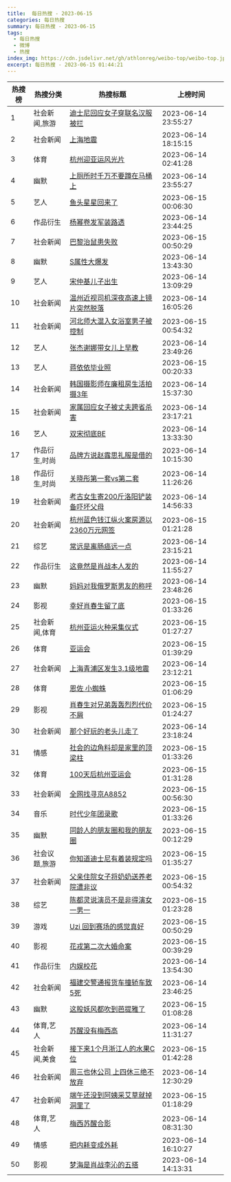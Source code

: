 ```yaml
---
title:  每日热搜 - 2023-06-15
categories: 每日热搜
summary: 每日热搜 - 2023-06-15
tags:
  - 每日热搜
  - 微博
  - 热搜
index_img: https://cdn.jsdelivr.net/gh/athlonreg/weibo-top/weibo-top.jpeg
excerpt: 每日热搜 - 2023-06-15 01:44:21
---
```


| 热搜榜 | 热搜分类 | 热搜标题 | 上榜时间 |
| --- | --- | --- | --- |
| 1 | 社会新闻,旅游 | [迪士尼回应女子穿联名汉服被拦](https://s.weibo.com/weibo%3Fq%3D%2523%E8%BF%AA%E5%A3%AB%E5%B0%BC%E5%9B%9E%E5%BA%94%E5%A5%B3%E5%AD%90%E7%A9%BF%E8%81%94%E5%90%8D%E6%B1%89%E6%9C%8D%E8%A2%AB%E6%8B%A6%2523) | 2023-06-14 23:55:27 | 
| 2 | 社会新闻 | [上海地震](https://s.weibo.com/weibo%3Fq%3D%2523%E4%B8%8A%E6%B5%B7%E5%9C%B0%E9%9C%87%2523) | 2023-06-14 18:15:15 | 
| 3 | 体育 | [杭州迎亚运风光片](https://s.weibo.com/weibo%3Fq%3D%2523%E6%9D%AD%E5%B7%9E%E8%BF%8E%E4%BA%9A%E8%BF%90%E9%A3%8E%E5%85%89%E7%89%87%2523) | 2023-06-14 02:41:28 | 
| 4 | 幽默 | [上厕所时千万不要蹲在马桶上](https://s.weibo.com/weibo%3Fq%3D%2523%E4%B8%8A%E5%8E%95%E6%89%80%E6%97%B6%E5%8D%83%E4%B8%87%E4%B8%8D%E8%A6%81%E8%B9%B2%E5%9C%A8%E9%A9%AC%E6%A1%B6%E4%B8%8A%2523) | 2023-06-14 23:55:27 | 
| 5 | 艺人 | [鱼头星星回来了](https://s.weibo.com/weibo%3Fq%3D%2523%E9%B1%BC%E5%A4%B4%E6%98%9F%E6%98%9F%E5%9B%9E%E6%9D%A5%E4%BA%86%2523) | 2023-06-15 00:06:30 | 
| 6 | 作品衍生 | [杨幂卷发军装路透](https://s.weibo.com/weibo%3Fq%3D%2523%E6%9D%A8%E5%B9%82%E5%8D%B7%E5%8F%91%E5%86%9B%E8%A3%85%E8%B7%AF%E9%80%8F%2523) | 2023-06-14 23:44:25 | 
| 7 | 社会新闻 | [巴黎治鼠患失败](https://s.weibo.com/weibo%3Fq%3D%2523%E5%B7%B4%E9%BB%8E%E6%B2%BB%E9%BC%A0%E6%82%A3%E5%A4%B1%E8%B4%A5%2523) | 2023-06-15 00:50:29 | 
| 8 | 幽默 | [S属性大爆发](https://s.weibo.com/weibo%3Fq%3D%2523S%E5%B1%9E%E6%80%A7%E5%A4%A7%E7%88%86%E5%8F%91%2523) | 2023-06-14 13:43:30 | 
| 9 | 艺人 | [宋仲基儿子出生](https://s.weibo.com/weibo%3Fq%3D%2523%E5%AE%8B%E4%BB%B2%E5%9F%BA%E5%84%BF%E5%AD%90%E5%87%BA%E7%94%9F%2523) | 2023-06-14 13:09:29 | 
| 10 | 社会新闻 | [温州近视司机深夜高速上镜片突然脱落](https://s.weibo.com/weibo%3Fq%3D%2523%E6%B8%A9%E5%B7%9E%E8%BF%91%E8%A7%86%E5%8F%B8%E6%9C%BA%E6%B7%B1%E5%A4%9C%E9%AB%98%E9%80%9F%E4%B8%8A%E9%95%9C%E7%89%87%E7%AA%81%E7%84%B6%E8%84%B1%E8%90%BD%2523) | 2023-06-14 16:05:26 | 
| 11 | 社会新闻 | [河北师大混入女浴室男子被控制](https://s.weibo.com/weibo%3Fq%3D%2523%E6%B2%B3%E5%8C%97%E5%B8%88%E5%A4%A7%E6%B7%B7%E5%85%A5%E5%A5%B3%E6%B5%B4%E5%AE%A4%E7%94%B7%E5%AD%90%E8%A2%AB%E6%8E%A7%E5%88%B6%2523) | 2023-06-15 00:54:32 | 
| 12 | 艺人 | [张杰谢娜带女儿上早教](https://s.weibo.com/weibo%3Fq%3D%2523%E5%BC%A0%E6%9D%B0%E8%B0%A2%E5%A8%9C%E5%B8%A6%E5%A5%B3%E5%84%BF%E4%B8%8A%E6%97%A9%E6%95%99%2523) | 2023-06-14 23:49:26 | 
| 13 | 艺人 | [蒋依依毕业照](https://s.weibo.com/weibo%3Fq%3D%2523%E8%92%8B%E4%BE%9D%E4%BE%9D%E6%AF%95%E4%B8%9A%E7%85%A7%2523) | 2023-06-15 00:20:33 | 
| 14 | 社会新闻 | [韩国摄影师在廉租房生活拍摄3年](https://s.weibo.com/weibo%3Fq%3D%2523%E9%9F%A9%E5%9B%BD%E6%91%84%E5%BD%B1%E5%B8%88%E5%9C%A8%E5%BB%89%E7%A7%9F%E6%88%BF%E7%94%9F%E6%B4%BB%E6%8B%8D%E6%91%843%E5%B9%B4%2523) | 2023-06-14 15:37:30 | 
| 15 | 社会新闻 | [家属回应女子被丈夫跨省杀害](https://s.weibo.com/weibo%3Fq%3D%2523%E5%AE%B6%E5%B1%9E%E5%9B%9E%E5%BA%94%E5%A5%B3%E5%AD%90%E8%A2%AB%E4%B8%88%E5%A4%AB%E8%B7%A8%E7%9C%81%E6%9D%80%E5%AE%B3%2523) | 2023-06-14 23:17:21 | 
| 16 | 艺人 | [双宋彻底BE](https://s.weibo.com/weibo%3Fq%3D%2523%E5%8F%8C%E5%AE%8B%E5%BD%BB%E5%BA%95BE%2523) | 2023-06-14 13:33:30 | 
| 17 | 作品衍生,时尚 | [品牌方说赵露思礼服是借的](https://s.weibo.com/weibo%3Fq%3D%2523%E5%93%81%E7%89%8C%E6%96%B9%E8%AF%B4%E8%B5%B5%E9%9C%B2%E6%80%9D%E7%A4%BC%E6%9C%8D%E6%98%AF%E5%80%9F%E7%9A%84%2523) | 2023-06-14 10:15:30 | 
| 18 | 作品衍生,时尚 | [关晓彤第一套vs第二套](https://s.weibo.com/weibo%3Fq%3D%2523%E5%85%B3%E6%99%93%E5%BD%A4%E7%AC%AC%E4%B8%80%E5%A5%97vs%E7%AC%AC%E4%BA%8C%E5%A5%97%2523) | 2023-06-14 11:26:26 | 
| 19 | 社会新闻 | [考古女生寄200斤洛阳铲装备吓坏父母](https://s.weibo.com/weibo%3Fq%3D%2523%E8%80%83%E5%8F%A4%E5%A5%B3%E7%94%9F%E5%AF%84200%E6%96%A4%E6%B4%9B%E9%98%B3%E9%93%B2%E8%A3%85%E5%A4%87%E5%90%93%E5%9D%8F%E7%88%B6%E6%AF%8D%2523) | 2023-06-14 14:56:33 | 
| 20 | 社会新闻 | [杭州蓝色钱江纵火案房源以2360万元网签](https://s.weibo.com/weibo%3Fq%3D%2523%E6%9D%AD%E5%B7%9E%E8%93%9D%E8%89%B2%E9%92%B1%E6%B1%9F%E7%BA%B5%E7%81%AB%E6%A1%88%E6%88%BF%E6%BA%90%E4%BB%A52360%E4%B8%87%E5%85%83%E7%BD%91%E7%AD%BE%2523) | 2023-06-15 01:21:28 | 
| 21 | 综艺 | [常远是离肠癌远一点](https://s.weibo.com/weibo%3Fq%3D%2523%E5%B8%B8%E8%BF%9C%E6%98%AF%E7%A6%BB%E8%82%A0%E7%99%8C%E8%BF%9C%E4%B8%80%E7%82%B9%2523) | 2023-06-14 23:15:21 | 
| 22 | 作品衍生 | [这竟然是肖战本人发的](https://s.weibo.com/weibo%3Fq%3D%2523%E8%BF%99%E7%AB%9F%E7%84%B6%E6%98%AF%E8%82%96%E6%88%98%E6%9C%AC%E4%BA%BA%E5%8F%91%E7%9A%84%2523) | 2023-06-14 11:55:27 | 
| 23 | 幽默 | [妈妈对我俄罗斯男友的称呼](https://s.weibo.com/weibo%3Fq%3D%2523%E5%A6%88%E5%A6%88%E5%AF%B9%E6%88%91%E4%BF%84%E7%BD%97%E6%96%AF%E7%94%B7%E5%8F%8B%E7%9A%84%E7%A7%B0%E5%91%BC%2523) | 2023-06-14 23:48:26 | 
| 24 | 影视 | [幸好肖春生留了底](https://s.weibo.com/weibo%3Fq%3D%2523%E5%B9%B8%E5%A5%BD%E8%82%96%E6%98%A5%E7%94%9F%E7%95%99%E4%BA%86%E5%BA%95%2523) | 2023-06-15 01:33:26 | 
| 25 | 社会新闻,体育 | [杭州亚运火种采集仪式](https://s.weibo.com/weibo%3Fq%3D%2523%E6%9D%AD%E5%B7%9E%E4%BA%9A%E8%BF%90%E7%81%AB%E7%A7%8D%E9%87%87%E9%9B%86%E4%BB%AA%E5%BC%8F%2523) | 2023-06-15 01:27:27 | 
| 26 | 体育 | [亚运会](https://s.weibo.com/weibo%3Fq%3D%2523%E4%BA%9A%E8%BF%90%E4%BC%9A%2523) | 2023-06-15 01:39:29 | 
| 27 | 社会新闻 | [上海青浦区发生3.1级地震](https://s.weibo.com/weibo%3Fq%3D%2523%E4%B8%8A%E6%B5%B7%E9%9D%92%E6%B5%A6%E5%8C%BA%E5%8F%91%E7%94%9F3.1%E7%BA%A7%E5%9C%B0%E9%9C%87%2523) | 2023-06-14 23:12:21 | 
| 28 | 体育 | [恩佐 小蜘蛛](https://s.weibo.com/weibo%3Fq%3D%2523%E6%81%A9%E4%BD%90%20%E5%B0%8F%E8%9C%98%E8%9B%9B%2523) | 2023-06-15 01:06:29 | 
| 29 | 影视 | [肖春生对兄弟轰轰烈烈代价不屑](https://s.weibo.com/weibo%3Fq%3D%2523%E8%82%96%E6%98%A5%E7%94%9F%E5%AF%B9%E5%85%84%E5%BC%9F%E8%BD%B0%E8%BD%B0%E7%83%88%E7%83%88%E4%BB%A3%E4%BB%B7%E4%B8%8D%E5%B1%91%2523) | 2023-06-15 01:24:27 | 
| 30 | 社会新闻 | [那个好玩的老头儿走了](https://s.weibo.com/weibo%3Fq%3D%2523%E9%82%A3%E4%B8%AA%E5%A5%BD%E7%8E%A9%E7%9A%84%E8%80%81%E5%A4%B4%E5%84%BF%E8%B5%B0%E4%BA%86%2523) | 2023-06-14 23:18:24 | 
| 31 | 情感 | [社会的边角料却是家里的顶梁柱](https://s.weibo.com/weibo%3Fq%3D%2523%E7%A4%BE%E4%BC%9A%E7%9A%84%E8%BE%B9%E8%A7%92%E6%96%99%E5%8D%B4%E6%98%AF%E5%AE%B6%E9%87%8C%E7%9A%84%E9%A1%B6%E6%A2%81%E6%9F%B1%2523) | 2023-06-15 01:33:26 | 
| 32 | 体育 | [100天后杭州亚运会](https://s.weibo.com/weibo%3Fq%3D%2523100%E5%A4%A9%E5%90%8E%E6%9D%AD%E5%B7%9E%E4%BA%9A%E8%BF%90%E4%BC%9A%2523) | 2023-06-15 01:31:28 | 
| 33 | 社会新闻 | [全网找寻京A8852](https://s.weibo.com/weibo%3Fq%3D%2523%E5%85%A8%E7%BD%91%E6%89%BE%E5%AF%BB%E4%BA%ACA8852%2523) | 2023-06-15 00:56:30 | 
| 34 | 音乐 | [时代少年团录歌](https://s.weibo.com/weibo%3Fq%3D%2523%E6%97%B6%E4%BB%A3%E5%B0%91%E5%B9%B4%E5%9B%A2%E5%BD%95%E6%AD%8C%2523) | 2023-06-15 01:33:26 | 
| 35 | 幽默 | [同龄人的朋友圈和我的朋友圈](https://s.weibo.com/weibo%3Fq%3D%2523%E5%90%8C%E9%BE%84%E4%BA%BA%E7%9A%84%E6%9C%8B%E5%8F%8B%E5%9C%88%E5%92%8C%E6%88%91%E7%9A%84%E6%9C%8B%E5%8F%8B%E5%9C%88%2523) | 2023-06-15 00:12:29 | 
| 36 | 社会议题,旅游 | [你知道迪士尼有着装规定吗](https://s.weibo.com/weibo%3Fq%3D%2523%E4%BD%A0%E7%9F%A5%E9%81%93%E8%BF%AA%E5%A3%AB%E5%B0%BC%E6%9C%89%E7%9D%80%E8%A3%85%E8%A7%84%E5%AE%9A%E5%90%97%2523) | 2023-06-15 01:35:27 | 
| 37 | 社会新闻 | [父亲住院女子将奶奶送养老院遭非议](https://s.weibo.com/weibo%3Fq%3D%2523%E7%88%B6%E4%BA%B2%E4%BD%8F%E9%99%A2%E5%A5%B3%E5%AD%90%E5%B0%86%E5%A5%B6%E5%A5%B6%E9%80%81%E5%85%BB%E8%80%81%E9%99%A2%E9%81%AD%E9%9D%9E%E8%AE%AE%2523) | 2023-06-15 00:54:32 | 
| 38 | 综艺 | [陈都灵说演员不是非得演女一男一](https://s.weibo.com/weibo%3Fq%3D%2523%E9%99%88%E9%83%BD%E7%81%B5%E8%AF%B4%E6%BC%94%E5%91%98%E4%B8%8D%E6%98%AF%E9%9D%9E%E5%BE%97%E6%BC%94%E5%A5%B3%E4%B8%80%E7%94%B7%E4%B8%80%2523) | 2023-06-15 01:23:28 | 
| 39 | 游戏 | [Uzi 回到赛场的感觉真好](https://s.weibo.com/weibo%3Fq%3D%2523Uzi%20%E5%9B%9E%E5%88%B0%E8%B5%9B%E5%9C%BA%E7%9A%84%E6%84%9F%E8%A7%89%E7%9C%9F%E5%A5%BD%2523) | 2023-06-15 00:50:29 | 
| 40 | 影视 | [花戎第二次大婚命案](https://s.weibo.com/weibo%3Fq%3D%2523%E8%8A%B1%E6%88%8E%E7%AC%AC%E4%BA%8C%E6%AC%A1%E5%A4%A7%E5%A9%9A%E5%91%BD%E6%A1%88%2523) | 2023-06-15 00:39:29 | 
| 41 | 作品衍生 | [内娱校花](https://s.weibo.com/weibo%3Fq%3D%2523%E5%86%85%E5%A8%B1%E6%A0%A1%E8%8A%B1%2523) | 2023-06-14 13:54:30 | 
| 42 | 社会新闻 | [福建交警通报货车撞轿车致5死](https://s.weibo.com/weibo%3Fq%3D%2523%E7%A6%8F%E5%BB%BA%E4%BA%A4%E8%AD%A6%E9%80%9A%E6%8A%A5%E8%B4%A7%E8%BD%A6%E6%92%9E%E8%BD%BF%E8%BD%A6%E8%87%B45%E6%AD%BB%2523) | 2023-06-14 23:46:25 | 
| 43 | 幽默 | [这股妖风都吹到芭提雅了](https://s.weibo.com/weibo%3Fq%3D%2523%E8%BF%99%E8%82%A1%E5%A6%96%E9%A3%8E%E9%83%BD%E5%90%B9%E5%88%B0%E8%8A%AD%E6%8F%90%E9%9B%85%E4%BA%86%2523) | 2023-06-15 01:08:28 | 
| 44 | 体育,艺人 | [苏醒没有梅西高](https://s.weibo.com/weibo%3Fq%3D%2523%E8%8B%8F%E9%86%92%E6%B2%A1%E6%9C%89%E6%A2%85%E8%A5%BF%E9%AB%98%2523) | 2023-06-14 11:31:27 | 
| 45 | 社会新闻,美食 | [接下来1个月浙江人的水果C位](https://s.weibo.com/weibo%3Fq%3D%2523%E6%8E%A5%E4%B8%8B%E6%9D%A51%E4%B8%AA%E6%9C%88%E6%B5%99%E6%B1%9F%E4%BA%BA%E7%9A%84%E6%B0%B4%E6%9E%9CC%E4%BD%8D%2523) | 2023-06-15 01:42:28 | 
| 46 | 社会新闻 | [周三也休公司 上四休三绝不放弃](https://s.weibo.com/weibo%3Fq%3D%2523%E5%91%A8%E4%B8%89%E4%B9%9F%E4%BC%91%E5%85%AC%E5%8F%B8%20%E4%B8%8A%E5%9B%9B%E4%BC%91%E4%B8%89%E7%BB%9D%E4%B8%8D%E6%94%BE%E5%BC%83%2523) | 2023-06-14 12:30:29 | 
| 47 | 社会新闻 | [端午还没到阿姨采艾草就掉洞里了](https://s.weibo.com/weibo%3Fq%3D%2523%E7%AB%AF%E5%8D%88%E8%BF%98%E6%B2%A1%E5%88%B0%E9%98%BF%E5%A7%A8%E9%87%87%E8%89%BE%E8%8D%89%E5%B0%B1%E6%8E%89%E6%B4%9E%E9%87%8C%E4%BA%86%2523) | 2023-06-15 01:18:29 | 
| 48 | 体育,艺人 | [梅西苏醒合影](https://s.weibo.com/weibo%3Fq%3D%2523%E6%A2%85%E8%A5%BF%E8%8B%8F%E9%86%92%E5%90%88%E5%BD%B1%2523) | 2023-06-14 08:31:30 | 
| 49 | 情感 | [把内耗变成外耗](https://s.weibo.com/weibo%3Fq%3D%2523%E6%8A%8A%E5%86%85%E8%80%97%E5%8F%98%E6%88%90%E5%A4%96%E8%80%97%2523) | 2023-06-14 16:10:27 | 
| 50 | 影视 | [梦海是肖战李沁的五搭](https://s.weibo.com/weibo%3Fq%3D%2523%E6%A2%A6%E6%B5%B7%E6%98%AF%E8%82%96%E6%88%98%E6%9D%8E%E6%B2%81%E7%9A%84%E4%BA%94%E6%90%AD%2523) | 2023-06-14 14:13:31 | 
